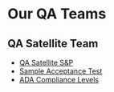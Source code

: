 # Our QA Teams
## QA Satellite Team
 - [QA Satellite S&P](satelliteS&P.md)
 - [Sample Acceptance Test](sample_acceptance.md)
 - [ADA Compliance Levels](ada_levels.md)
